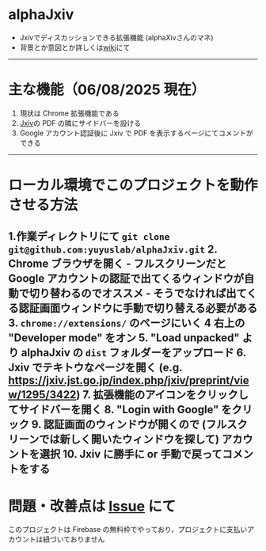 # alphaJxiv
- Jxivでディスカッションできる拡張機能 (alphaXivさんのマネ)
- 背景とか意図とか詳しくは[wiki](https://github.com/yuyuslab/alphaJxiv/wiki)にて
---
# 主な機能（06/08/2025 現在）
1. 現状は Chrome 拡張機能である
2. [Jxiv](https://jxiv.jst.go.jp/index.php/jxiv)の PDF の隣にサイドバーを設ける
3. Google アカウント認証後に Jxiv で PDF を表示するページにてコメントができる
---
# ローカル環境でこのプロジェクトを動作させる方法
1.作業ディレクトリにて `git clone git@github.com:yuyuslab/alphaJxiv.git`
2. Chrome ブラウザを開く
    - フルスクリーンだと Google アカウントの認証で出てくるウィンドウが自動で切り替わるのでオススメ
    - そうでなければ出てくる認証画面ウィンドウに手動で切り替える必要がある
3. `chrome://extensions/` のページにいく
4 右上の "Developer mode" をオン
5. "Load unpacked" より alphaJxiv の `dist` フォルダーをアップロード
6. Jxiv でテキトウなページを開く (e.g. https://jxiv.jst.go.jp/index.php/jxiv/preprint/view/1295/3422)
7. 拡張機能のアイコンをクリックしてサイドバーを開く
8. "Login with Google" をクリック
9. 認証画面のウィンドウが開くので (フルスクリーンでは新しく開いたウィンドウを探して) アカウントを選択
10. Jxiv に勝手に or 手動で戻ってコメントをする
---
# 問題・改善点は [Issue](https://github.com/yuyuslab/alphaJxiv/issues) にて
このプロジェクトは Firebase の無料枠でやっており，プロジェクトに支払いアカウントは紐づいておりません
